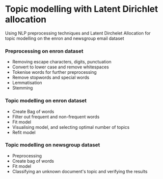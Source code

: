 # Topic modelling with Latent Dirichlet allocation

Using NLP preprocessing techniques and Latent Dirchelet Allocation for topic modelling on the enron and newsgroup email dataset

### Preprocessing on enron dataset
* Removing escape characters, digits, punctuation
* Convert to lower case and remove whitespaces
* Tokenise words for further preprocessing
* Remove stopwords and special words
* Lemmatisation
* Stemming


### Topic modelling on enron dataset
* Create Bag of words
* Filter out frequent and non-frequent words
* Fit model
* Visualising model, and selecting optimal number of topics
* Refit model


### Topic modelling on newsgroup dataset
* Preprocessing
* Create bag of words
* Fit model
* Classifying an unknown document's topic and verifying the results
